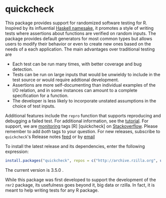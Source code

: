

quickcheck
==========


This package provides support for randomized  software testing for R. Inspired by its influential [Haskell namesake](http://www.eecs.northwestern.edu/~robby/courses/395-495-2009-fall/quick.pdf), it promotes a style of writing tests where assertions about functions are verified on random inputs. The package provides default generators for most common types but allows users to modify their behavior or even to create new ones based on the needs of a each application. The main advantages over traditional testing are

 * Each test can be run many times, with better coverage and bug detection.
 * Tests can be run on large inputs that would be unwieldy to include in the test source or would require addtional development.
 * Assertions are more self-documenting than individual examples of the I/O relation, and in some instances can amount to a complete specification for a function.
 * The developer is less likely to incorporate unstated assumptions in the choice of test inputs.

Additional features include the `repro` function that supports reproducing and debugging a failed test. For additional information, see the [tutorial](docs/tutorial.md). For support, we are [monitoring](http://stackoverflow.com/questions/tagged/r+quickcheck) tags [R] [quickcheck] on [Stackoverflow](http://stackoverflow.com). Please remember to add *both* tags to your question. For new releases, subscribe to `quickcheck`'s Release notes [feed](https://github.com/RevolutionAnalytics/quickcheck/releases.atom) or by [email](https://feedburner.google.com/fb/a/mailverify?uri=ReleaseNotesFromQuickcheck&amp;loc=en_US)




To install the latest release and its dependencies, enter the following expression:


```r
install.packages("quickcheck", repos = c("http://archive.rzilla.org", unlist(options("repos"))))
```

The current version is 3.5.0 .

While this package was first developed to support the development of the `rmr2` package, its usefulness goes beyond it, big data or rzilla. In fact, it is meant to help writing tests for any R package.
